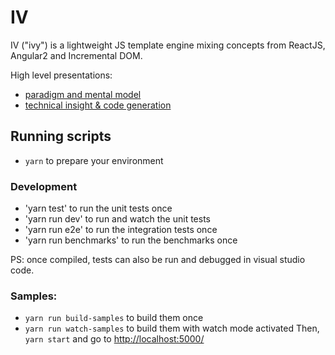 # IV
IV ("ivy") is a lightweight JS template engine mixing concepts from ReactJS, Angular2 and Incremental DOM.

High level presentations:
- [paradigm and mental model](https://docs.google.com/presentation/d/1Pwq-qAtUDp-234csg4LqPu7lbfd9VCxPJN9b-nbM6xs/edit#slide=id.p)
- [technical insight & code generation](https://docs.google.com/presentation/d/1Tx0kVw79GMqv1xUYqxWR_qQ9t17DkQrc5UsYhrXNFpk/edit?usp=sharing)

## Running scripts
- `yarn` to prepare your environment

### Development
- 'yarn test' to run the unit tests once
- 'yarn run dev' to run and watch the unit tests
- 'yarn run e2e' to run the integration tests once
- 'yarn run benchmarks' to run the benchmarks once

PS: once compiled, tests can also be run and debugged in visual studio code.

### Samples:
- `yarn run build-samples` to build them once
- `yarn run watch-samples` to build them with watch mode activated
Then, `yarn start` and go to [http://localhost:5000/](http://localhost:5000/)